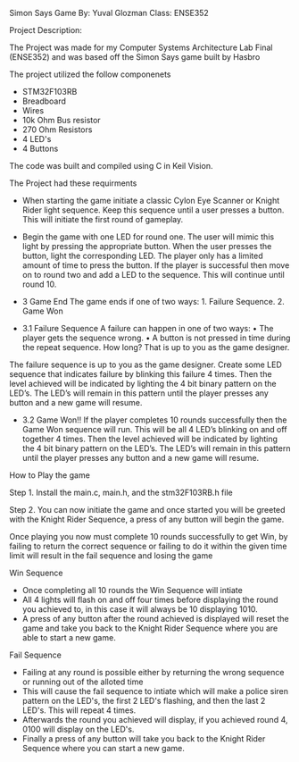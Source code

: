 Simon Says Game
By: Yuval Glozman
Class: ENSE352

Project Description: 

The Project was made for my Computer Systems Architecture Lab Final (ENSE352) and was based off the Simon Says game built by Hasbro

The project utilized the follow componenets

- STM32F103RB
- Breadboard
- Wires
- 10k Ohm Bus resistor
- 270 Ohm Resistors
- 4 LED's
- 4 Buttons

The code was built and compiled using C in Keil Vision.

The Project had these requirments

- When starting the game initiate a classic Cylon Eye Scanner or Knight Rider light sequence. Keep
this sequence until a user presses a button. This will initiate the first round of gameplay.

- Begin the game with one LED for round one. The user will mimic this light by pressing the
appropriate button. When the user presses the button, light the corresponding LED. The player
only has a limited amount of time to press the button. If the player is successful then move on to
round two and add a LED to the sequence. This will continue until round 10.

- 3 Game End
    The game ends if one of two ways:
        1. Failure Sequence.
        2. Game Won

- 3.1 Failure Sequence
    A failure can happen in one of two ways:
        • The player gets the sequence wrong.
        • A button is not pressed in time during the repeat sequence. How long? That is up to you as the game designer.

The failure sequence is up to you as the game designer. Create some LED sequence that indicates
failure by blinking this failure 4 times. Then the level achieved will be indicated by lighting the 4
bit binary pattern on the LED’s. The LED’s will remain in this pattern until the player presses any
button and a new game will resume.

- 3.2 Game Won!!
If the player completes 10 rounds successfully then the Game Won sequence will run. This will
be all 4 LED’s blinking on and off together 4 times. Then the level achieved will be indicated by
lighting the 4 bit binary pattern on the LED’s. The LED’s will remain in this pattern until the
player presses any button and a new game will resume.


How to Play the game

Step 1. Install the main.c, main.h, and the stm32F103RB.h file

Step 2. You can now initiate the game and once started you will be greeted with the Knight Rider Sequence, a press of any button will begin the game.

Once playing you now must complete 10 rounds successfully to get Win, by failing to return the correct sequence or failing to do it within the given time limit will result in the fail sequence and losing the game

Win Sequence
- Once completing all 10 rounds the Win Sequence will intiate
- All 4 lights will flash on and off four times before displaying the round you achieved to, in this case it will always be 10 displaying 1010.
- A press of any button after the round achieved is displayed will reset the game and take you back to the Knight Rider Sequence where you are able to start a new game.

Fail Sequence
- Failing at any round is possible either by returning the wrong sequence or running out of the alloted time
- This will cause the fail sequence to intiate which will make a police siren pattern on the LED's, the first 2 LED's flashing, and then the last 2 LED's. This will repeat 4 times.
- Afterwards the round you achieved will display, if you achieved round 4, 0100 will display on the LED's.
- Finally a press of any button will take you back to the Knight Rider Sequence where you can start a new game.